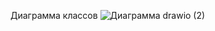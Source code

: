 Диаграмма классов
![Диаграмма drawio (2)](https://github.com/user-attachments/assets/66561e48-b0a4-40dd-8361-87a2dbbf925d)
